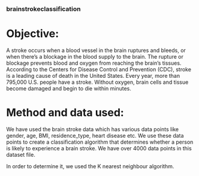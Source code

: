 ### brainstrokeclassification

# Objective:

A stroke occurs when a blood vessel in the brain ruptures and bleeds, or when there’s a blockage in the blood supply to the brain. The rupture or blockage prevents blood and oxygen from reaching the brain’s tissues. According to the Centers for Disease Control and Prevention (CDC), stroke is a leading cause of death in the United States. Every year, more than 795,000 U.S. people have a stroke. Without oxygen, brain cells and tissue become damaged and begin to die within minutes.

#  Method and data used:

We have used the brain stroke data which has various data points like gender, age, BMI, residence_type, heart disease etc. We use these data points to create a classification algorithm that determines whether a person is likely to experience a brain stroke. We have over 4000 data points in this dataset file.

In order to determine it, we used the K nearest neighbour algorithm.
